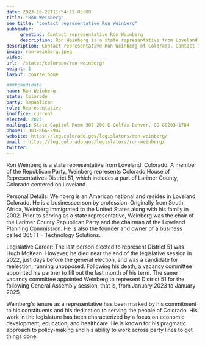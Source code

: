 ```yaml
---
date: 2023-10-22T11:54:12-05:00
title: "Ron Weinberg"
seo_title: "contact representative Ron Weinberg"
subheader:
     greeting: Contact representative Ron Weinberg
     description: Ron Weinberg is a state representative from Loveland, Colorado. A member of the Republican Party, Weinberg represents Colorado House of Representatives District 51, which includes a part of Larimer County, Colorado centered on Loveland.
description: Contact representative Ron Weinberg of Colorado. Contact information for alex-valdez includes email address, phone number, and mailing address.
image: ron-weinberg.jpeg
video:
url:  /states/colorado/ron-weinberg/
weight: 1
layout: course_home

####candidate
name: Ron Weinberg
state: Colorado
party: Republican
role: Representative
inoffice: current
elected: 2023
mailing1: State Capitol Room 307 200 E Colfax Denver, CO 80203-1784
phone1: 303-866-2947
website: https://leg.colorado.gov/legislators/ron-weinberg/
email : https://leg.colorado.gov/legislators/ron-weinberg/
twitter:
---
```


Ron Weinberg is a state representative from Loveland, Colorado. A member of the Republican Party, Weinberg represents Colorado House of Representatives District 51, which includes a part of Larimer County, Colorado centered on Loveland.

Personal Details:
Weinberg is an American national and resides in Loveland, Colorado. He is a businessperson by profession. Originally from South Africa, Weinberg immigrated to the United States along with his family in 2002. Prior to serving as a state representative, Weinberg was the chair of the Larimer County Republican Party and the chairman of the Loveland Planning Commission. He is also the founder and owner of a business called 365 IT – Technology Solutions.

Legislative Career:
The last person elected to represent District 51 was Hugh McKean. However, he died near the end of the legislative session in 2022, just days before the general election, and was a candidate for reelection, running unopposed. Following his death, a vacancy committee appointed his partner to fill out the last month of his term. The same vacancy committee appointed Weinberg to represent District 51 for the following General Assembly session, that is, from January 2023 to January 2025.

Weinberg's tenure as a representative has been marked by his commitment to his constituents and his dedication to serving the people of Colorado. His work in the legislature has been characterized by a focus on economic development, education, and healthcare. He is known for his pragmatic approach to policy-making and his ability to work across party lines to get things done.
